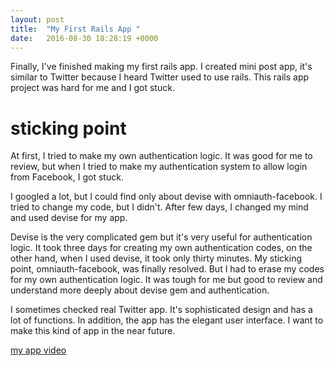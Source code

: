 ```yaml
---
layout: post
title:  "My First Rails App "
date:   2016-08-30 18:28:19 +0000
---
```



Finally, I've finished making my first rails app. I created mini post app, it's similar to Twitter because I heard Twitter used to use rails. This rails app project was hard for me and I got stuck.

# sticking point
At first, I tried to make my own authentication logic. It was good for me to review, but when I tried to make my authentication system to allow login from Facebook, I got stuck.

I googled a lot, but I could find only about devise with omniauth-facebook. I tried to change my code, but I didn't. After few days, I changed my mind and used devise for my app.  

Devise is the very complicated gem but it's very useful for authentication logic. It took three days for creating my own authentication codes, on the other hand, when I used devise, it took only thirty minutes. My sticking point, omniauth-facebook, was finally resolved. But I had to erase my codes for my own authentication logic. It was tough for me but good to review and understand more deeply about devise gem and authentication.

I sometimes checked real Twitter app. It's sophisticated design and has a lot of functions. In addition, the app has the elegant user interface. I want to make this kind of app in the near future.

[my app video ](https://youtu.be/SrVLYswD-Zo)
